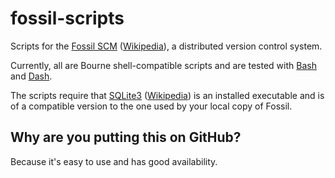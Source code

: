 # fossil-scripts
Scripts for the [Fossil SCM][1] ([Wikipedia][2]), a distributed version control system.

Currently, all are Bourne shell-compatible scripts and are tested with [Bash][3] and [Dash][4].

The scripts require that [SQLite3][5] ([Wikipedia][6]) is an installed executable and is of a compatible version to the one used by your local copy of Fossil.

## Why are you putting this on GitHub?
Because it's easy to use and has good availability.

[1]: http://fossil-scm.org/ "Fossil SCM"
[2]: http://en.wikipedia.org/wiki/Fossil_(software) "Fossil (software) on Wikipedia"
[3]: http://en.wikipedia.org/wiki/Bash_(Unix_shell) "Bash (Unix shell) on Wikipedia"
[4]: http://en.wikipedia.org/wiki/Almquist_shell "Debian Almquist shell on Wikipedia"
[5]: http://sqlite.org/ "SQLite"
[6]: http://en.wikipedia.org/wiki/SQLite "SQLite on Wikipedia"
